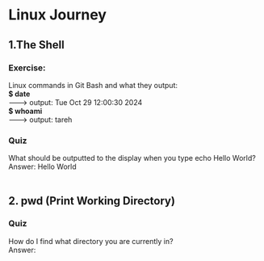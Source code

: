 # Linux Journey
## 1.The Shell
### Exercise: 
Linux commands in Git Bash and what they output:<br>
**$ date** <br> 
---> output: Tue Oct 29 12:00:30     2024 
<br>
**$ whoami** <br> 
---> output: tareh
### Quiz
What should be outputted to the display when you type echo Hello World? 
<br>Answer: Hello World
<br>
<br>
## 2. pwd (Print Working Directory)
### Quiz
How do I find what directory you are currently in? 
<br>Answer:

